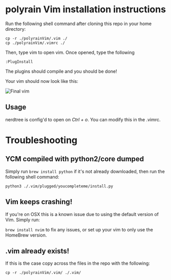 # polyrain Vim installation instructions

Run the following shell command after cloning this repo in your home directory:

```
cp -r ./polyrainVim/.vim ./
cp ./polyrainVim/.vimrc ./
```

Then, type vim <file> to open vim. Once opened, type the following

`:PlugInstall`

The plugins should compile and you should be done!

Your vim should now look like this:

![Final vim](https://i.imgur.com/vElamlq.png)

## Usage

nerdtree is config'd to open on *Ctrl + o*. You can modify this in the .vimrc.

# Troubleshooting

## YCM compiled with python2/core dumped

Simply run `brew install python` if it's not already downloaded, then run the following shell command:

`python3 ./.vim/plugged/youcompleteme/install.py`


## Vim keeps crashing!

If you're on OSX this is a known issue due to using the default version of Vim. Simply run:

`brew install nvim` to fix any issues, or set up your vim to only use the HomeBrew version.

## .vim already exists!

If this is the case copy across the files in the repo with the following:

`cp -r ./polyrainVim/.vim/ ./.vim/`
